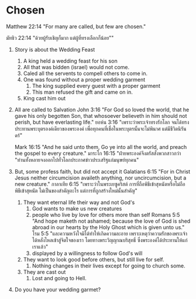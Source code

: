 # Chosen

Matthew 22:14 "For many are called, but few are chosen."

มัทธิว 22:14 "ด้วยผู้รับเชิญก็มาก แต่ผู้ที่ทรงเลือกก็น้อย""

1. Story is about the Wedding Feast
	1. A king held a wedding feast for his son
	2. All that was bidden (israel) would not come.
	3. Caled all the servents to compell others to come in.
	4. One was found without a proper wedding garment
		1. The king supplied every guest with a proper garment
		2. This man refused the gift and came on in.
	5. King cast him out
2. All are called to Salvation
	John 3:16 "For God so loved the world, that he gave his only begotten Son, that whosoever believeth in him should not perish, but have everlasting life."
	ยอห์น 3:16 "เพราะว่าพระเจ้าทรงรักโลก จนได้ทรงประทานพระบุตรองค์เดียวของพระองค์ เพื่อทุกคนที่เชื่อในพระบุตรนั้นจะไม่พินาศ แต่มีชีวิตนิรันดร์"

	Mark 16:15 "And he said unto them, Go ye into all the world, and preach the gospel to every creature."
	มาระโก 16:15 "ฝ่ายพระองค์จึงตรัสสั่งพวกสาวกว่า "ท่านทั้งหลายจงออกไปทั่วโลกประกาศข่าวประเสริฐแก่มนุษย์ทุกคน"
3. But, some profess faith, but did not accept it
	Galatians 6:15 "For in Christ Jesus neither circumcision availeth anything, nor uncircumcision, but a new creature."
	กาลาเทีย 6:15 "เพราะว่าในพระเยซูคริสต์ การที่ถือพิธีเข้าสุหนัตหรือไม่ถือพิธีเข้าสุหนัต ไม่เป็นของสำคัญอะไร แต่การที่ถูกสร้างใหม่นั้นสำคัญ"

	1. They want eternal life their way and not God's
		1. God wants to make us new creatures
		2. people who live by love for others more than self
			Romans 5:5 "And hope maketh not ashamed; because the love of God is shed abroad in our hearts by the Holy Ghost which is given unto us."
			โรม 5:5 "และความหวังใจมิได้ทำให้เกิดความละอาย เพราะเหตุว่าความรักของพระเจ้าได้หลั่งไหลเข้าสู่จิตใจของเรา โดยทางพระวิญญาณบริสุทธิ์ ซึ่งพระองค์ได้ประทานให้แก่เราแล้ว"
		3. displayed by a willingness to follow God's will
	2. They want to look good before others, but still live for self.
		1. Nothing changes in their lives except for going to church some.
	3. They are cast out
		1. Lost and going to Hell.
4. Do you have your wedding garmet?